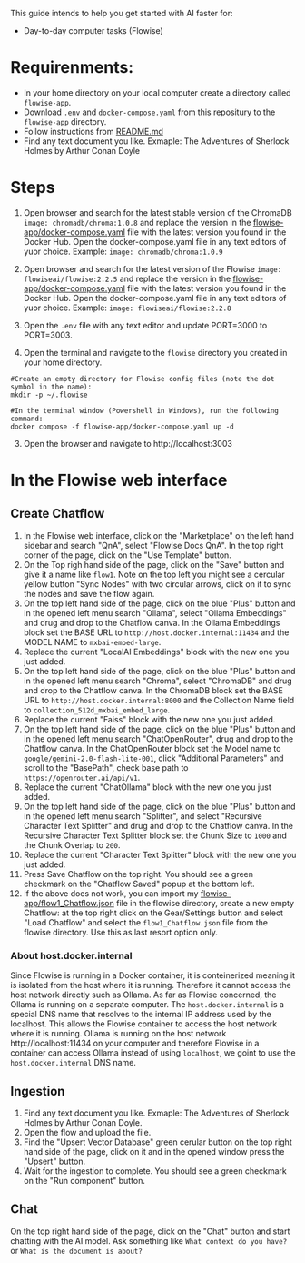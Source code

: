 This guide intends to help you get started with AI faster for:
- Day-to-day computer tasks (Flowise)

# Requirenments:
- In your home directory on your local computer create a directory called `flowise-app`.
- Download `.env` and `docker-compose.yaml` from this repositury to the `flowise-app` directory.
- Follow instructions from [README.md](../README.md)
- Find any text document you like. Exmaple: The Adventures of Sherlock Holmes by Arthur Conan Doyle


# Steps

1. Open browser and search for the latest stable version of the ChromaDB `image: chromadb/chroma:1.0.8` and replace the version in the [flowise-app/docker-compose.yaml](docker-compose.yaml) file with the latest version you found in the Docker Hub. Open the docker-compose.yaml file in any text editors of yuor choice. Example: `image: chromadb/chroma:1.0.9`
2. Open browser and search for the latest version of the Flowise `image: flowiseai/flowise:2.2.5` and replace the version in the [flowise-app/docker-compose.yaml](docker-compose.yaml) file with the latest version you found in the Docker Hub. Open the docker-compose.yaml file in any text editors of yuor choice. Example: `image: flowiseai/flowise:2.2.8`

3. Open the `.env` file with any text editor and update PORT=3000 to PORT=3003.

4. Open the terminal and navigate to the `flowise` directory you created in your home directory.
```shell
#Create an empty directory for Flowise config files (note the dot symbol in the name):
mkdir -p ~/.flowise

#In the terminal window (Powershell in Windows), run the following command:
docker compose -f flowise-app/docker-compose.yaml up -d
```

3. Open the browser and navigate to http://localhost:3003

# In the Flowise web interface

## Create Chatflow
1. In the Flowise web interface, click on the "Marketplace" on the left hand sidebar and search "QnA", select "Flowise Docs QnA". In the top right corner of the page, click on the "Use Template" button. 
2. On the Top righ hand side of the page, click on the "Save" button and give it a name like `flow1`. Note on the top left you might see a cercular yellow button "Sync Nodes" with two circular arrows, click on it to sync the nodes and save the flow again.
3. On the top left hand side of the page, click on the blue "Plus" button and in the opened left menu search "Ollama", select "Ollama Embeddings" and drug and drop to the Chatflow canva. In the Ollama Embeddings block set the BASE URL to `http://host.docker.internal:11434` and the MODEL NAME to `mxbai-embed-large`.
4. Replace the current "LocalAI Embeddings" block with the new one you just added.
5. On the top left hand side of the page, click on the blue "Plus" button and in the opened left menu search "Chroma", select "ChromaDB" and drug and drop to the Chatflow canva. In the ChromaDB block set the BASE URL to `http://host.docker.internal:8000` and the Collection Name field to `collection_512d_mxbai_embed_large`.
6. Replace the current "Faiss" block with the new one you just added.
7. On the top left hand side of the page, click on the blue "Plus" button and in the opened left menu search "ChatOpenRouter", drug and drop to the Chatflow canva. In the ChatOpenRouter block set the  Model name to `google/gemini-2.0-flash-lite-001`, click "Additional Parameters" and scroll to the "BasePath", check base path to `https://openrouter.ai/api/v1`.
8. Replace the current "ChatOllama" block with the new one you just added.
9. On the top left hand side of the page, click on the blue "Plus" button and in the opened left menu search "Splitter", and select "Recursive Character Text Splitter" and drug and drop to the Chatflow canva. In the Recursive Character Text Splitter block set the Chunk Size to `1000` and the Chunk Overlap to `200`.
10. Replace the current "Character Text Splitter" block with the new one you just added.
11. Press Save Chatflow on the top right. You should see a green checkmark on the "Chatflow Saved" popup at the bottom left.
12. If the above does not work, you can import my [flowise-app/flow1_Chatflow.json](flow1_Chatflow.json) file in the flowise directory, create a new empty Chatflow: at the top right click on the Gear/Settings button and select "Load Chatflow" and select the `flow1_Chatflow.json` file from the flowise directory. Use this as last resort option only.

### About host.docker.internal
Since Flowise is running in a Docker container, it is conteinerized meaning it is isolated from the host where it is running. Therefore it cannot access the host network directly such as Ollama. As far as Flowise concerned, the Ollama is running on a separate computer. The `host.docker.internal` is a special DNS name that resolves to the internal IP address used by the localhost. This allows the Flowise container to access the host network where it is running. Ollama is running on the host network http://localhost:11434 on your computer and therefore Flowise in a container can access Ollama instead of using `localhost`, we goint to use the `host.docker.internal` DNS name.

## Ingestion
1. Find any text document you like. Exmaple: The Adventures of Sherlock Holmes by Arthur Conan Doyle.
2. Open the flow and upload the file.
3. Find the "Upsert Vector Database"  green cerular button on the top right hand side of the page, click on it and in the opened window press the "Upsert" button.
4. Wait for the ingestion to complete. You should see a green checkmark on the "Run component" button.

## Chat

On the top right hand side of the page, click on the "Chat" button and start chatting with the AI model.
Ask something like `What context do you have?`  or `What is the document is about?`

